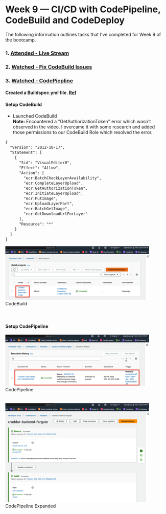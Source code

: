 # Week 9 — CI/CD with CodePipeline, CodeBuild and CodeDeploy

The following information outlines tasks that I've completed for Week 9 of the bootcamp. 

### 1. [Attended - Live Stream](https://www.youtube.com/watch?v=DLYfI0ehMZE&list=PLBfufR7vyJJ7k25byhRXJldB5AiwgNnWv&index=81)  
### 2. [Watched - Fix CodeBuild Issues](https://www.youtube.com/watch?v=jyUpZP2knBI)  
### 3. [Watched - CodePiepline](https://www.youtube.com/watch?v=EAudiRT9Alw)

#### Created a Buildspec.yml file. [Ref](https://github.com/kmb40/aws-bootcamp-cruddur-2023/blob/main/backend-flask/buildspec.yml)

#### Setup CodeBuild
- Launched CodeBuild  
**Note:** Encountered a "GetAuthorizationToken" error which wasn't observed in the video. I overcame it with some research and added those permissions to our CodeBuild Role which resolved the error. 
```
{
  "Version": "2012-10-17",
  "Statement": [
    {
      "Sid": "VisualEditor0",
      "Effect": "Allow",
      "Action": [
        "ecr:BatchCheckLayerAvailability",
        "ecr:CompleteLayerUpload",
        "ecr:GetAuthorizationToken",
        "ecr:InitiateLayerUpload",
        "ecr:PutImage",
        "ecr:UploadLayerPart",
        "ecr:BatchGetImage",
        "ecr:GetDownloadUrlForLayer"
      ],
      "Resource": "*"
    }
  ]
}
```

<img src="/assets/codebuild.png" width=450>
<figcaption>CodeBuild</figcaption>   
<br/><br/>  

#### Setup CodePipeline
<img src="/assets/codepipeline.png" width=450>
<figcaption>CodePipeline</figcaption>   
<br/><br/>  
<img src="/assets/CodePipeline2.png" width=450>
<figcaption>CodePipeline Expanded</figcaption>   
<br/><br/>  
